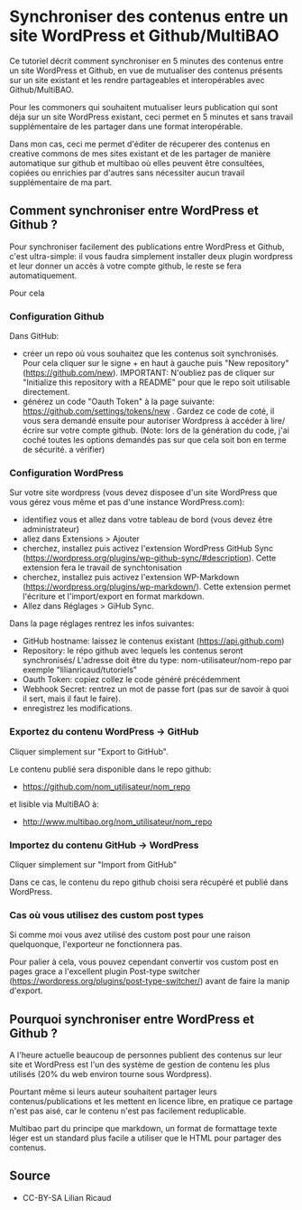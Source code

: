 
<!--

---
title: Synchroniser des contenus entre un site WordPress avec Github/MultiBAO en 5 min
description: Ce tutoriel décrit comment synchroniser des contenus entre un site WordPress et Gihtub, en vue de mutualiser des contenus présents sur un site existant et les rendre partageables et interopérables avec Github/MultiBAO.
image_url: 
licence: CC-BY-SA
---

-->

# Synchroniser des contenus entre un site WordPress et Github/MultiBAO 

Ce tutoriel décrit comment synchroniser en 5 minutes des contenus entre un site WordPress et Github, en vue de mutualiser des contenus présents sur un site existant et les rendre partageables et interopérables avec Github/MultiBAO.

Pour les commoners qui souhaitent mutualiser leurs publication qui sont déja sur un site WordPress existant, ceci permet en 5 minutes et sans travail supplémentaire de les partager dans une format interopérable.

Dans mon cas, ceci me permet d'éditer de récuperer des contenus en creative commons de mes sites existant et de les partager de manière automatique sur github et multibao où elles peuvent être consultées, copiées ou enrichies par d'autres sans nécessiter aucun travail supplémentaire de ma part.

## Comment synchroniser entre WordPress et Github ?

Pour synchroniser facilement des publications entre WordPress et Github, c'est ultra-simple: il vous faudra simplement installer deux plugin wordpress et leur donner un accès à votre compte github, le reste se fera automatiquement.

Pour cela

### Configuration Github

Dans GitHub: 
-  créer un repo où vous souhaitez que les contenus soit synchronisés. Pour cela cliquer sur le signe + en haut à gauche puis "New repository" (https://github.com/new). IMPORTANT: N'oubliez pas de cliquer sur "Initialize this repository with a README" pour que le repo soit utilisable directement.
- générez un code "Oauth Token" à la page suivante: https://github.com/settings/tokens/new . Gardez ce code de coté, il vous sera demandé ensuite pour autoriser Wordpress à accéder à lire/écrire sur votre compte github. (Note: lors de la génération du code, j'ai coché toutes les options demandés pas sur que cela soit bon en terme de sécurité. a vérifier)

### Configuration WordPress

Sur votre site wordpress (vous devez disposee d'un site WordPress que vous gérez vous même et pas d'une instance WordPress.com):

-  identifiez vous et allez dans votre tableau de bord (vous devez être administrateur)
- allez dans Extensions > Ajouter 
- cherchez, installez puis activez l'extension WordPress GitHub Sync (https://wordpress.org/plugins/wp-github-sync/#description). Cette extension fera le travail de synchtonisation
- cherchez, installez puis activez l'extension WP-Markdown (https://wordpress.org/plugins/wp-markdown/). Cette extension permet l'écriture et l'import/export en format markdown.
- Allez dans Réglages > GiHub Sync. 

Dans la page réglages rentrez les infos suivantes: 

- GitHub hostname: laissez le contenus existant (https://api.github.com)
- Repository: le répo github avec lequels les contenus seront synchronisés/ L'adresse doit être du type: nom-utilisateur/nom-repo par exemple "lilianricaud/tutoriels"
- Oauth Token: copiez collez le code généré précédemment
- Webhook Secret: rentrez un mot de passe fort (pas sur de savoir à quoi il sert, mais il faut le faire).
- enregistrez les modifications.

### Exportez du contenu WordPress -> GitHub

Cliquer simplement sur "Export to GitHub". 

Le contenu publié sera disponible dans le repo github:

- https://github.com/nom_utilisateur/nom_repo

et lisible via MultiBAO à:

- http://www.multibao.org/nom_utilisateur/nom_repo

### Importez du contenu GitHub -> WordPress

Cliquer simplement sur "Import from GitHub"

Dans ce cas, le contenu du repo github choisi sera récupéré et publié dans WordPress.

### Cas où vous utilisez des custom post types

Si comme moi vous avez utilisé des custom post pour une raison quelquonque, l'exporteur ne fonctionnera pas.

Pour palier à cela, vous pouvez cependant convertir vos custom post en pages grace a l'excellent plugin Post-type switcher (https://wordpress.org/plugins/post-type-switcher/) avant de faire la manip d'export.

## Pourquoi synchroniser entre WordPress et Github ?

A l'heure actuelle beaucoup de personnes publient des contenus sur leur site et WordPress est l'un des système de gestion de contenu les plus utilisés (20% du web environ tourne sous Wordpress).

Pourtant même si leurs auteur souhaitent partager leurs contenus/publications et les mettent en licence libre, en pratique ce partage n'est pas aisé, car le contenu n'est pas facilement reduplicable. 

Multibao part du principe que markdown, un format de formattage texte léger est un standard plus facile a utiliser que le HTML pour partager des contenus.

## Source

- CC-BY-SA Lilian Ricaud
